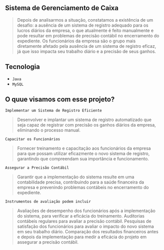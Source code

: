 ## Sistema de Gerenciamento de Caixa

> Depois de analisarmos a situação, constatamos a existência de um desafio: a ausência de um sistema de registro adequado para os lucros diários da empresa, o que atualmente é feito manualmente e pode resultar em problemas de precisão contábil no encerramento do expediente. Os funcionários da empresa são o grupo mais diretamente afetado pela ausência de um sistema de registro eficaz, já que isso impacta seu trabalho diário e a precisão de seus ganhos.


## Tecnologia

- `Java`
- `MySQL`

## O quue visamos com esse projeto?

`Implementar um Sistema de Registro Eficiente`
> Desenvolver e implantar um sistema de registro automatizado que seja capaz de registrar com precisão os ganhos diários da empresa, eliminando o processo manual.

`Capacitar os Funcionários`
> Fornecer treinamento e capacitação aos funcionários da empresa para que possam utilizar eficazmente o novo sistema de registro, garantindo que compreendam sua importância e funcionamento.

`Assegurar a Precisão Contábil`
> Garantir que a implementação do sistema resulte em uma contabilidade precisa, contribuindo para a saúde financeira da empresa e prevenindo problemas contábeis no encerramento do expediente.

`Instrumentos de avaliação podem incluir`
> Avaliações de desempenho dos funcionários após a implementação do sistema, para verificar a eficácia do treinamento.
Auditorias contábeis regulares para avaliar a precisão contábil.
Pesquisas de satisfação dos funcionários para avaliar o impacto do novo sistema em seu trabalho diário.
Comparação dos resultados financeiros antes e depois da implementação para medir a eficácia do projeto em assegurar a precisão contábil.

